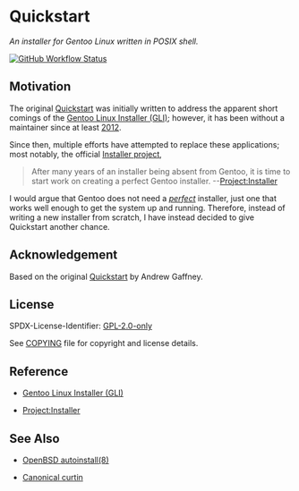 # Quickstart

_An installer for Gentoo Linux written in POSIX shell._

[![GitHub Workflow Status](https://img.shields.io/github/workflow/status/oxr463/quickstart/ShellCheck?style=flat-square)](https://github.com/oxr463/pentesting-guide/actions)

## Motivation

The original [Quickstart][quickstart] was initially written to address the apparent short comings
of the [Gentoo Linux Installer (GLI)][gli]; however, it has been without a maintainer since
at least [2012](CHANGELOG.md#1270---2012-07-07).

Since then, multiple efforts have attempted to replace these
applications; most notably, the official [Installer project][stager],

> After many years of an installer being absent from Gentoo,
it is time to start work on creating a perfect Gentoo installer. --[Project:Installer][stager]

I would argue that Gentoo does not need a [*perfect*](https://wikipedia.org/wiki/Worse_is_better)
installer, just one that works well enough to get the system up and running.
Therefore, instead of writing a new installer from scratch,
I have instead decided to give Quickstart another chance.

## Acknowledgement

Based on the original [Quickstart][quickstart] by Andrew Gaffney.

## License

SPDX-License-Identifier: [GPL-2.0-only](https://spdx.org/licenses/GPL-2.0-only.html)

See [COPYING](COPYING) file for copyright and license details.

## Reference

- [Gentoo Linux Installer (GLI)][gli]

- [Project:Installer][stager]

[gli]: https://wiki.gentoo.org/wiki/Project:Installer/Old
[quickstart]: https://github.com/agaffney/quickstart
[stager]: https://wiki.gentoo.org/wiki/Project:Installer

## See Also

- [OpenBSD autoinstall(8)](https://man.openbsd.org/autoinstall)

- [Canonical curtin](https://github.com/canonical/curtin)
